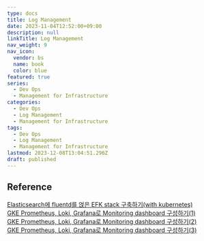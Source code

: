 ```yaml
---
type: docs
title: Log Management
date: 2023-11-04T12:52:00+09:00
description: null
linkTitle: Log Management
nav_weight: 9
nav_icon:
  vendor: bs
  name: book
  color: blue
featured: true
series:
  - Dev Ops
  - Management for Infrastructure
categories:
  - Dev Ops
  - Log Management
  - Management for Infrastructure
tags:
  - Dev Ops
  - Log Management
  - Management for Infrastructure
lastmod: 2023-12-08T13:04:51.296Z
draft: published
---
```


## Reference

[Elasticsearch에 fluentd를 얹은 EFK stack 구축하기(with kubernetes)](https://nangman14.tistory.com/68)  
[GKE Prometheus, Loki, Grafana로 Monitoring dashboard 구성하기(1)](https://nangman14.tistory.com/57)  
[GKE Prometheus, Loki, Grafana로 Monitoring dashboard 구성하기(2)](https://nangman14.tistory.com/58)  
[GKE Prometheus, Loki, Grafana로 Monitoring dashboard 구성하기(3)](https://nangman14.tistory.com/59)
